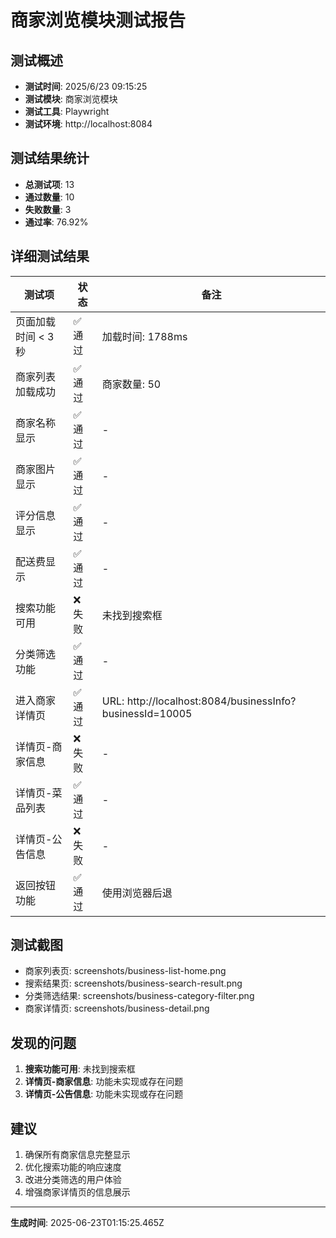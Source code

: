 # 商家浏览模块测试报告

## 测试概述
- **测试时间**: 2025/6/23 09:15:25
- **测试模块**: 商家浏览模块
- **测试工具**: Playwright
- **测试环境**: http://localhost:8084

## 测试结果统计
- **总测试项**: 13
- **通过数量**: 10
- **失败数量**: 3
- **通过率**: 76.92%

## 详细测试结果

| 测试项 | 状态 | 备注 |
|--------|------|------|
| 页面加载时间 < 3秒 | ✅ 通过 | 加载时间: 1788ms |
| 商家列表加载成功 | ✅ 通过 | 商家数量: 50 |
| 商家名称显示 | ✅ 通过 | - |
| 商家图片显示 | ✅ 通过 | - |
| 评分信息显示 | ✅ 通过 | - |
| 配送费显示 | ✅ 通过 | - |
| 搜索功能可用 | ❌ 失败 | 未找到搜索框 |
| 分类筛选功能 | ✅ 通过 | - |
| 进入商家详情页 | ✅ 通过 | URL: http://localhost:8084/businessInfo?businessId=10005 |
| 详情页-商家信息 | ❌ 失败 | - |
| 详情页-菜品列表 | ✅ 通过 | - |
| 详情页-公告信息 | ❌ 失败 | - |
| 返回按钮功能 | ✅ 通过 | 使用浏览器后退 |

## 测试截图
- 商家列表页: screenshots/business-list-home.png
- 搜索结果页: screenshots/business-search-result.png
- 分类筛选结果: screenshots/business-category-filter.png
- 商家详情页: screenshots/business-detail.png

## 发现的问题
1. **搜索功能可用**: 未找到搜索框
2. **详情页-商家信息**: 功能未实现或存在问题
3. **详情页-公告信息**: 功能未实现或存在问题

## 建议
1. 确保所有商家信息完整显示
2. 优化搜索功能的响应速度
3. 改进分类筛选的用户体验
4. 增强商家详情页的信息展示

---
**生成时间**: 2025-06-23T01:15:25.465Z
